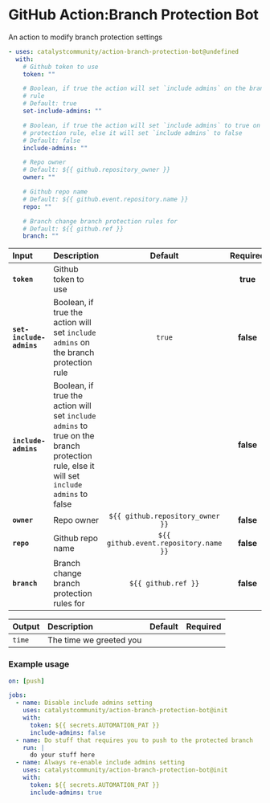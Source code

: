 <!-- start title -->

# GitHub Action:Branch Protection Bot

<!-- end title -->
<!-- start description -->

An action to modify branch protection settings

<!-- end description -->
<!-- start contents -->
<!-- end contents -->
<!-- start usage -->

```yaml
- uses: catalystcommunity/action-branch-protection-bot@undefined
  with:
    # Github token to use
    token: ""

    # Boolean, if true the action will set `include admins` on the branch protection
    # rule
    # Default: true
    set-include-admins: ""

    # Boolean, if true the action will set `include admins` to true on the branch
    # protection rule, else it will set `include admins` to false
    # Default: false
    include-admins: ""

    # Repo owner
    # Default: ${{ github.repository_owner }}
    owner: ""

    # Github repo name
    # Default: ${{ github.event.repository.name }}
    repo: ""

    # Branch change branch protection rules for
    # Default: ${{ github.ref }}
    branch: ""
```

<!-- end usage -->
<!-- start inputs -->

| **Input**                | **Description**                                                                                                                         |              **Default**              | **Required** |
| :----------------------- | :-------------------------------------------------------------------------------------------------------------------------------------- | :-----------------------------------: | :----------: |
| **`token`**              | Github token to use                                                                                                                     |                                       |   **true**   |
| **`set-include-admins`** | Boolean, if true the action will set `include admins` on the branch protection rule                                                     |                `true`                 |  **false**   |
| **`include-admins`**     | Boolean, if true the action will set `include admins` to true on the branch protection rule, else it will set `include admins` to false |                                       |  **false**   |
| **`owner`**              | Repo owner                                                                                                                              |   `${{ github.repository_owner }}`    |  **false**   |
| **`repo`**               | Github repo name                                                                                                                        | `${{ github.event.repository.name }}` |  **false**   |
| **`branch`**             | Branch change branch protection rules for                                                                                               |          `${{ github.ref }}`          |  **false**   |

<!-- end inputs -->
<!-- start outputs -->

| **Output** | **Description**         | **Default** | **Required** |
| :--------- | :---------------------- | ----------- | ------------ |
| `time`     | The time we greeted you |             |              |

<!-- end outputs -->
<!-- start examples -->

### Example usage

```yaml
on: [push]

jobs:
  - name: Disable include admins setting
    uses: catalystcommunity/action-branch-protection-bot@init
    with:
      token: ${{ secrets.AUTOMATION_PAT }}
      include-admins: false
  - name: Do stuff that requires you to push to the protected branch
    run: |
      do your stuff here
  - name: Always re-enable include admins setting
    uses: catalystcommunity/action-branch-protection-bot@init
    with:
      token: ${{ secrets.AUTOMATION_PAT }}
      include-admins: true
```

<!-- end examples -->
<!-- start [.github/ghdocs/examples/] -->
<!-- end [.github/ghdocs/examples/] -->
